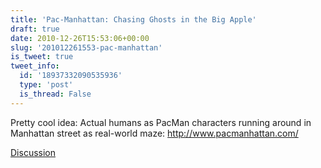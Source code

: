 ```yaml
---
title: 'Pac-Manhattan: Chasing Ghosts in the Big Apple'
draft: true
date: 2010-12-26T15:53:06+00:00
slug: '201012261553-pac-manhattan'
is_tweet: true
tweet_info:
  id: '18937332090535936'
  type: 'post'
  is_thread: False
---
```




Pretty cool idea: Actual humans as PacMan characters running around in Manhattan street as real-world maze: http://www.pacmanhattan.com/

[Discussion](https://x.com/sytelus/status/18937332090535936)

